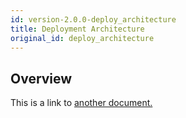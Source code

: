 ```yaml
---
id: version-2.0.0-deploy_architecture
title: Deployment Architecture
original_id: deploy_architecture
---
```


## Overview
This is a link to [another document.](intro/mission.md)  

